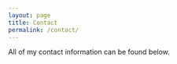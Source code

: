 ```yaml
---
layout: page
title: Contact
permalink: /contact/
---
```


All of my contact information can be found below.
